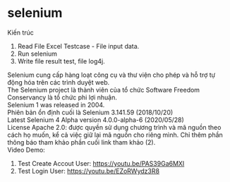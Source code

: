 

<h1 class="code-line" data-line-start=0 data-line-end=1 ><a id="selenium_0"></a>selenium</h1>
<p class="has-line-data" data-line-start="1" data-line-end="2">Kiến trúc</p>
<ol>
<li class="has-line-data" data-line-start="2" data-line-end="3">Read File Excel Testcase - File input data.</li>
<li class="has-line-data" data-line-start="3" data-line-end="4">Run selenium</li>
<li class="has-line-data" data-line-start="4" data-line-end="5">Write file result test, file log4j.</li>
</ol>
<p class="has-line-data" data-line-start="7" data-line-end="14">Selenium cung cấp hàng loạt công cụ và thư viện cho phép và hỗ trợ tự động hóa trên các trình duyệt web.<br>
The Selenium project là thành viên của tổ chức Software Freedom Conservancy là tổ chức phi lợi nhuận.<br>
Selenium 1 was released in 2004.<br>
Phiên bản ổn định cuối là Selenium 3.141.59 (2018/10/20)<br>
Latest Selenium 4 Alpha version 4.0.0-alpha-6 (2020/05/28)<br>
License Apache 2.0: được quyền sử dụng chương trình và mã nguồn theo cách họ muốn, kể cả việc giữ lại mã nguồn cho riêng mình. Chỉ thêm phần thông báo tham khảo phần cuối link tham khảo (2).<br>
Video Demo:</p>
<ol>
<li class="has-line-data" data-line-start="14" data-line-end="15">Test Create Accout User: <a href="https://youtu.be/PAS39Ga6MXI">https://youtu.be/PAS39Ga6MXI</a></li>
<li class="has-line-data" data-line-start="15" data-line-end="16">Test Login User: <a href="https://youtu.be/EZoRWydz3R8">https://youtu.be/EZoRWydz3R8</a></li>
</ol>
